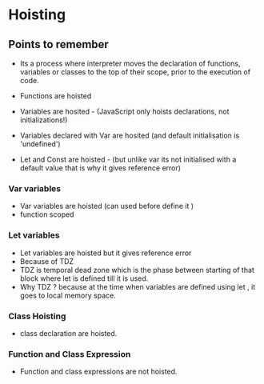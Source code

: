 # Hoisting

## Points to remember

- Its a process where interpreter moves the declaration of functions, variables or classes to the top of their scope, prior to the execution of code.

- Functions are hoisted

- Variables are hosited - (JavaScript only hoists declarations, not initializations!)
- Variables declared with Var are hosited (and default initialisation is 'undefined')

- Let and Const are hoisted - (but unlike var its not initialised with a default value that is why it gives reference error)

### Var variables

- Var variables are hoisted (can used before define it )
- function scoped

### Let variables

- Let variables are hoisted but it gives reference error
- Because of TDZ
- TDZ is temporal dead zone which is the phase between starting of that block where let is defined till it is used.
- Why TDZ ? because at the time when variables are defined using let , it goes to local memory space.

### Class Hoisting

- class declaration are hoisted.

### Function and Class Expression

- Function and class expressions are not hoisted.
